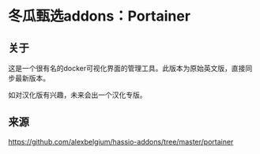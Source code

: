# 冬瓜甄选addons：Portainer

## 关于

这是一个很有名的docker可视化界面的管理工具。此版本为原始英文版，直接同步最新版本。

如对汉化版有兴趣，未来会出一个汉化专版。

## 来源

https://github.com/alexbelgium/hassio-addons/tree/master/portainer
